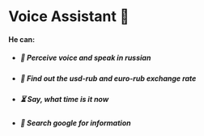 # Voice Assistant 🤖
#### He can:
* ##### 🎤 Perceive voice and speak in russian
* ##### 💸 Find out the usd-rub and euro-rub exchange rate
* ##### ⏳ Say, what time is it now
* ##### 🔎 Search google for information